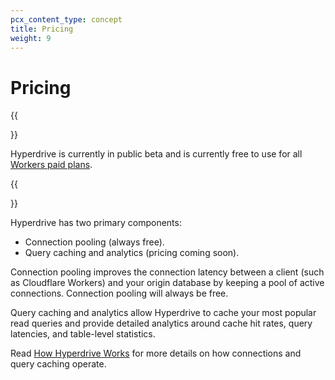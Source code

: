 ```yaml
---
pcx_content_type: concept
title: Pricing
weight: 9
---
```


# Pricing

{{<Aside type="note" header="Hyperdrive beta">}}

Hyperdrive is currently in public beta and is currently free to use for all [Workers paid plans](/workers/platform/pricing/).

{{</Aside>}}

Hyperdrive has two primary components:

* Connection pooling (always free).
* Query caching and analytics (pricing coming soon).

Connection pooling improves the connection latency between a client (such as Cloudflare Workers) and your origin database by keeping a pool of active connections. Connection pooling will always be free.

Query caching and analytics allow Hyperdrive to cache your most popular read queries and provide detailed analytics around cache hit rates, query latencies, and table-level statistics.

Read [How Hyperdrive Works](/hyperdrive/learning/how-hyperdrive-works/) for more details on how connections and query caching operate.
